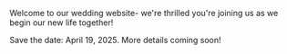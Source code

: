 Welcome to our wedding website- we're thrilled you're joining us as we begin our new life together!

Save the date: April 19, 2025. More details coming soon!
